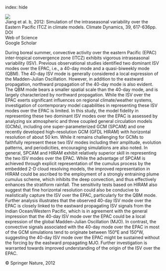 index: hide

<div class="Citation">
    <div class="Citation-thumb CitationThumb-linked"  data-href="https://doi.org/10.1007/s00382-011-1098-x">
      <img src="https://static.claimspace.cloud/climate-study-static/refs/thumbs/9/Jiang_et_al_2012b-thumb.png" />
    </div>

  <div class="Citation-body">
    <div class="Citation-text">Jiang et al. b, 2012: Simulation of the intraseasonal variability over the Eastern Pacific ITCZ in climate models. <span class="Article-journal">Climate Dynamics, </span><span class="Article-volume">39, </span>617-636pp.</div>
    <div class="Citation-links">
      <div class="CitationLink" data-href="https://doi.org/10.1007/s00382-011-1098-x">
        <div class="CitationLink-icon CitationLink-Doi"></div>
        <div class="CitationLink-text">DOI</div>
      </div>
      <div class="CitationLink" data-href="http://cel.webofknowledge.com/InboundService.do?customersID=atyponcel&smartRedirect=yes&mode=FullRecord&IsProductCode=Yes&product=CEL&Init=Yes&Func=Frame&action=retrieve&SrcApp=literatum&SrcAuth=atyponcel&SID=7CNc3cIRaBKjGbSujFM&UT=WOS:000307271200006">
        <div class="CitationLink-icon CitationLink-Isi"></div>
        <div class="CitationLink-text">Web of Science</div>
      </div>
      <div class="CitationLink" data-href="https://scholar.google.com/scholar?q=10.1007/s00382-011-1098-x">
        <div class="CitationLink-icon CitationLink-Scholar"></div>
        <div class="CitationLink-text">Google Scholar</div>
      </div>
    </div>
  </div>
</div>

During boreal summer, convective activity over the eastern Pacific (EPAC) inter-tropical convergence zone (ITCZ) exhibits vigorous intraseasonal variability (ISV). Previous observational studies identified two dominant ISV modes over the EPAC, i.e., a 40-day mode and a quasi-biweekly mode (QBM). The 40-day ISV mode is generally considered a local expression of the Madden-Julian Oscillation. However, in addition to the eastward propagation, northward propagation of the 40-day mode is also evident. The QBM mode bears a smaller spatial scale than the 40-day mode, and is largely characterized by northward propagation. While the ISV over the EPAC exerts significant influences on regional climate/weather systems, investigation of contemporary model capabilities in representing these ISV modes over the EPAC is limited. In this study, the model fidelity in representing these two dominant ISV modes over the EPAC is assessed by analyzing six atmospheric and three coupled general circulation models (GCMs), including one super-parameterized GCM (SPCAM) and one recently developed high-resolution GCM (GFDL HIRAM) with horizontal resolution of about 50 km. While it remains challenging for GCMs to faithfully represent these two ISV modes including their amplitude, evolution patterns, and periodicities, encouraging simulations are also noted. In general, SPCAM and HIRAM exhibit relatively superior skill in representing the two ISV modes over the EPAC. While the advantage of SPCAM is achieved through explicit representation of the cumulus process by the embedded 2-D cloud resolving models, the improved representation in HIRAM could be ascribed to the employment of a strongly entraining plume cumulus scheme, which inhibits the deep convection, and thus effectively enhances the stratiform rainfall. The sensitivity tests based on HIRAM also suggest that fine horizontal resolution could also be conducive to realistically capture the ISV over the EPAC, particularly for the QBM mode. Further analysis illustrates that the observed 40-day ISV mode over the EPAC is closely linked to the eastward propagating ISV signals from the Indian Ocean/Western Pacific, which is in agreement with the general impression that the 40-day ISV mode over the EPAC could be a local expression of the global Madden-Julian Oscillation (MJO). In contrast, the convective signals associated with the 40-day mode over the EPAC in most of the GCM simulations tend to originate between 150°E and 150°W, suggesting the 40-day ISV mode over the EPAC might be sustained without the forcing by the eastward propagating MJO. Further investigation is warranted towards improved understanding of the origin of the ISV over the EPAC.

<div class="Citation-copy">
&copy; Springer Nature, 2012
</div>